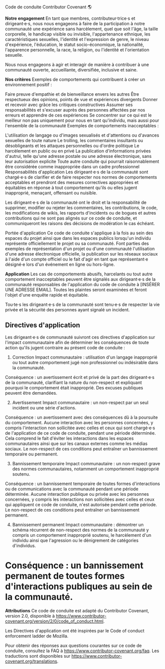 Code de conduite Contributor Covenant 🌎

**Notre engagement**
En tant que membres, contributeur·trice·s et dirigeant·e·s, nous nous engageons à faire de la participation à notre communauté une expérience sans harcèlement, quel que soit l'âge, la taille corporelle, le handicap visible ou invisible, l'appartenance ethnique, les caractéristiques sexuelles, l'identité et l'expression de genre, le niveau d'expérience, l'éducation, le statut socio-économique, la nationalité, l'apparence personnelle, la race, la religion, ou l'identité et l'orientation sexuelle.

Nous nous engageons à agir et interagir de manière à contribuer à une communauté ouverte, accueillante, diversifiée, inclusive et saine.

**Nos critères**
Exemples de comportements qui contribuent à créer un environnement positif :

Faire preuve d'empathie et de bienveillance envers les autres
Être respectueux des opinions, points de vue et expériences divergents
Donner et recevoir avec grâce les critiques constructives
Assumer ses responsabilités et s'excuser auprès des personnes affectées par nos erreurs et apprendre de ces expériences
Se concentrer sur ce qui est le meilleur non pas uniquement pour nous en tant qu'individu, mais aussi pour l'ensemble de la communauté
Exemples de comportements inacceptables :

L'utilisation de langage ou d'images sexualisés et d'attentions ou d'avances sexuelles de toute nature
Le trolling, les commentaires insultants ou désobligeants et les attaques personnelles ou d'ordre politique
Le harcèlement en public ou en privé
La publication d'informations privées d'autrui, telle qu'une adresse postale ou une adresse électronique, sans leur autorisation explicite
Toute autre conduite qui pourrait raisonnablement être considérée comme inappropriée dans un cadre professionnel
Responsabilités d'application
Les dirigeant·e·s de la communauté sont chargé·e·s de clarifier et de faire respecter nos normes de comportements acceptables et prendront des mesures correctives appropriées et équitables en réponse à tout comportement qu'ils ou elles jugent inapproprié, menaçant, offensant ou nuisible.

Les dirigeant·e·s de la communauté ont le droit et la responsabilité de supprimer, modifier ou rejeter les commentaires, les contributions, le code, les modifications de wikis, les rapports d'incidents ou de bogues et autres contributions qui ne sont pas alignés sur ce code de conduite, et communiqueront les raisons des décisions de modération le cas échéant.

Portée d'application
Ce code de conduite s'applique à la fois au sein des espaces du projet ainsi que dans les espaces publics lorsqu'un individu représente officiellement le projet ou sa communauté. Font parties des exemples de représentation d'un projet ou d'une communauté l'utilisation d'une adresse électronique officielle, la publication sur les réseaux sociaux à l'aide d'un compte officiel ou le fait d'agir en tant que représentant·e désigné·e lors d'un événement en ligne ou hors-ligne.

**Application**
Les cas de comportements abusifs, harcelants ou tout autre comportement inacceptables peuvent être signalés aux dirigeant·e·s de la communauté responsables de l'application du code de conduite à [INSÉRER UNE ADRESSE EMAIL]. Toutes les plaintes seront examinées et feront l'objet d'une enquête rapide et équitable.

Tou·te·s les dirigeant·e·s de la communauté sont tenu·e·s de respecter la vie privée et la sécurité des personnes ayant signalé un incident.
## Directives d'application
Les dirigeant·e·s de communauté suivront ces directives d'application sur l'impact communautaire afin de déterminer les conséquences de toute action qu'ils jugent contraire au présent code de conduite :

1. Correction
Impact communautaire : utilisation d'un langage inapproprié ou tout autre comportement jugé non professionnel ou indésirable dans la communauté.

Conséquence : un avertissement écrit et privé de la part des dirigeant·e·s de la communauté, clarifiant la nature du non-respect et expliquant pourquoi le comportement était inapproprié. Des excuses publiques peuvent être demandées.

2. Avertissement
Impact communautaire : un non-respect par un seul incident ou une série d'actions.

Conséquence : un avertissement avec des conséquences dû à la poursuite du comportement. Aucune interaction avec les personnes concernées, y compris l'interaction non sollicitée avec celles et ceux qui sont chargé·e·s de l'application de ce code de conduite, pendant une période déterminée. Cela comprend le fait d'éviter les interactions dans les espaces communautaires ainsi que sur les canaux externes comme les médias sociaux. Le non-respect de ces conditions peut entraîner un bannissement temporaire ou permanent.

3. Bannissement temporaire
Impact communautaire : un non-respect grave des normes communautaires, notamment un comportement inapproprié soutenu.

Conséquence : un bannissement temporaire de toutes formes d'interactions ou de communications avec la communauté pendant une période déterminée. Aucune interaction publique ou privée avec les personnes concernées, y compris les interactions non sollicitées avec celles et ceux qui appliquent ce code de conduite, n'est autorisée pendant cette période. Le non-respect de ces conditions peut entraîner un bannissement permanent.

4. Bannissement permanent
Impact communautaire : démontrer un schéma récurrent de non-respect des normes de la communauté y compris un comportement inapproprié soutenu, le harcèlement d'un individu ainsi que l'agression ou le dénigrement de catégories d'individus.

# Conséquence : un bannissement permanent de toutes formes d'interactions publiques au sein de la communauté.

**Attributions**
Ce code de conduite est adapté du Contributor Covenant, version 2.0, disponible à https://www.contributor-covenant.org/version/2/0/code_of_conduct.html.

Les Directives d'application ont été inspirées par le Code of conduct enforcement ladder de Mozilla.

Pour obtenir des réponses aux questions courantes sur ce code de conduite, consultez la FAQ à https://www.contributor-covenant.org/faq. Les traductions sont disponibles sur https://www.contributor-covenant.org/translations.